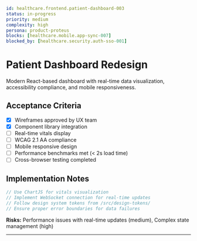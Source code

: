 ```yaml
id: healthcare.frontend.patient-dashboard-003
status: in-progress
priority: medium
complexity: high
persona: product-proteus
blocks: [healthcare.mobile.app-sync-007]
blocked_by: [healthcare.security.auth-sso-001]
```

# Patient Dashboard Redesign

Modern React-based dashboard with real-time data visualization, accessibility compliance, and mobile responsiveness.

## Acceptance Criteria
- [x] Wireframes approved by UX team
- [x] Component library integration
- [ ] Real-time vitals display
- [ ] WCAG 2.1 AA compliance
- [ ] Mobile responsive design
- [ ] Performance benchmarks met (< 2s load time)
- [ ] Cross-browser testing completed

## Implementation Notes
```typescript
// Use ChartJS for vitals visualization
// Implement WebSocket connection for real-time updates
// Follow design system tokens from /src/design-tokens/
// Ensure proper error boundaries for data failures
```

**Risks:** Performance issues with real-time updates (medium), Complex state management (high)

---

[product-proteus]: ./personas/product-proteus.md
[healthcare.security.auth-sso-001]: ./tickets/healthcare.security.auth-sso-001.md
[healthcare.mobile.app-sync-007]: ./tickets/healthcare.mobile.app-sync-007.md
